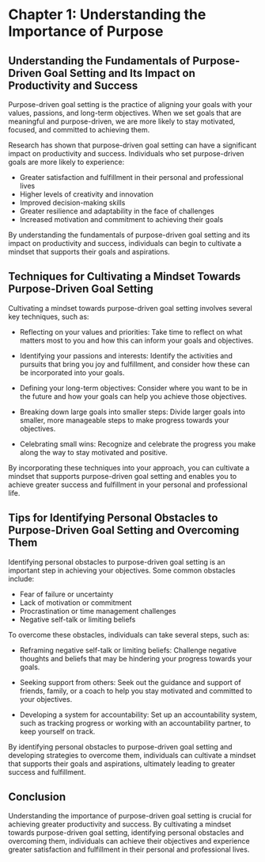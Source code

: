 Chapter 1: Understanding the Importance of Purpose
==================================================

Understanding the Fundamentals of Purpose-Driven Goal Setting and Its Impact on Productivity and Success
--------------------------------------------------------------------------------------------------------

Purpose-driven goal setting is the practice of aligning your goals with your values, passions, and long-term objectives. When we set goals that are meaningful and purpose-driven, we are more likely to stay motivated, focused, and committed to achieving them.

Research has shown that purpose-driven goal setting can have a significant impact on productivity and success. Individuals who set purpose-driven goals are more likely to experience:

* Greater satisfaction and fulfillment in their personal and professional lives
* Higher levels of creativity and innovation
* Improved decision-making skills
* Greater resilience and adaptability in the face of challenges
* Increased motivation and commitment to achieving their goals

By understanding the fundamentals of purpose-driven goal setting and its impact on productivity and success, individuals can begin to cultivate a mindset that supports their goals and aspirations.

Techniques for Cultivating a Mindset Towards Purpose-Driven Goal Setting
------------------------------------------------------------------------

Cultivating a mindset towards purpose-driven goal setting involves several key techniques, such as:

* Reflecting on your values and priorities: Take time to reflect on what matters most to you and how this can inform your goals and objectives.

* Identifying your passions and interests: Identify the activities and pursuits that bring you joy and fulfillment, and consider how these can be incorporated into your goals.

* Defining your long-term objectives: Consider where you want to be in the future and how your goals can help you achieve those objectives.

* Breaking down large goals into smaller steps: Divide larger goals into smaller, more manageable steps to make progress towards your objectives.

* Celebrating small wins: Recognize and celebrate the progress you make along the way to stay motivated and positive.

By incorporating these techniques into your approach, you can cultivate a mindset that supports purpose-driven goal setting and enables you to achieve greater success and fulfillment in your personal and professional life.

Tips for Identifying Personal Obstacles to Purpose-Driven Goal Setting and Overcoming Them
------------------------------------------------------------------------------------------

Identifying personal obstacles to purpose-driven goal setting is an important step in achieving your objectives. Some common obstacles include:

* Fear of failure or uncertainty
* Lack of motivation or commitment
* Procrastination or time management challenges
* Negative self-talk or limiting beliefs

To overcome these obstacles, individuals can take several steps, such as:

* Reframing negative self-talk or limiting beliefs: Challenge negative thoughts and beliefs that may be hindering your progress towards your goals.

* Seeking support from others: Seek out the guidance and support of friends, family, or a coach to help you stay motivated and committed to your objectives.

* Developing a system for accountability: Set up an accountability system, such as tracking progress or working with an accountability partner, to keep yourself on track.

By identifying personal obstacles to purpose-driven goal setting and developing strategies to overcome them, individuals can cultivate a mindset that supports their goals and aspirations, ultimately leading to greater success and fulfillment.

Conclusion
----------

Understanding the importance of purpose-driven goal setting is crucial for achieving greater productivity and success. By cultivating a mindset towards purpose-driven goal setting, identifying personal obstacles and overcoming them, individuals can achieve their objectives and experience greater satisfaction and fulfillment in their personal and professional lives.
